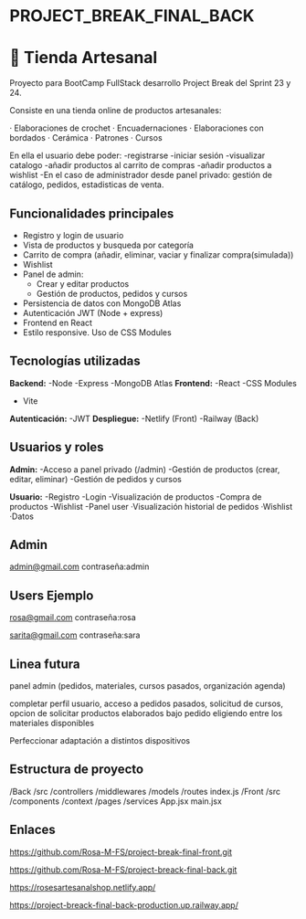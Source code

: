 # PROJECT_BREAK_FINAL_BACK
# 🧶 Tienda Artesanal

Proyecto para BootCamp FullStack desarrollo Project Break del Sprint 23 y 24. 

Consiste en una tienda online de productos artesanales:

· Elaboraciones de crochet
· Encuadernaciones 
· Elaboraciones con bordados
· Cerámica
· Patrones 
· Cursos 

En ella el usuario debe poder:
-registrarse
-iniciar sesión
-visualizar catalogo 
-añadir productos al carrito de compras
-añadir productos a wishlist
-En el caso de administrador desde panel privado: gestión de catálogo, pedidos, estadisticas de venta.

## Funcionalidades principales
- Registro y login de usuario
- Vista de productos y busqueda por categoría
- Carrito de compra (añadir, eliminar, vaciar y finalizar compra(simulada))
- Wishlist
- Panel de admin:
    - Crear y editar productos
    - Gestión de productos, pedidos y cursos
- Persistencia de datos con MongoDB Atlas
- Autenticación JWT (Node + express)
- Frontend en React
- Estilo responsive. Uso de CSS Modules

## Tecnologías utilizadas
**Backend:** 
-Node
-Express
-MongoDB Atlas
**Frontend:**
-React
-CSS Modules
- Vite

**Autenticación:**
-JWT
**Despliegue:**
-Netlify (Front)
-Railway (Back)

## Usuarios y roles

**Admin:**
-Acceso a panel privado (/admin)
-Gestión de productos (crear, editar, eliminar)
-Gestión de pedidos y cursos

**Usuario:**
-Registro
-Login
-Visualización de productos
-Compra de productos
-Wishlist
-Panel user
  ·Visualización historial de pedidos
  ·Wishlist
  ·Datos

## Admin
admin@gmail.com
contraseña:admin

## Users Ejemplo
rosa@gmail.com
contraseña:rosa

sarita@gmail.com
contraseña:sara

## Linea futura

panel admin (pedidos, materiales, cursos pasados, organización agenda)

completar perfil usuario, acceso a pedidos pasados, solicitud de cursos, opcion de solicitar productos elaborados bajo pedido eligiendo entre los materiales disponibles

Perfeccionar adaptación a distintos dispositivos

## Estructura de proyecto 
/Back
  /src
    /controllers
    /middlewares
    /models
    /routes
    index.js
/Front
  /src
    /components
    /context
    /pages
    /services
    App.jsx
    main.jsx

## Enlaces
https://github.com/Rosa-M-FS/project-break-final-front.git

https://github.com/Rosa-M-FS/project-breack-final-back.git

https://rosesartesanalshop.netlify.app/

https://project-breack-final-back-production.up.railway.app/